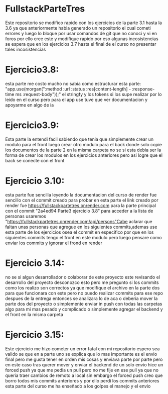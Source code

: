 # FullstackParteTres
Este repositorio se modifico rapido con los ejercicios de la parte
3.1 hasta la 3.6 
ya que anteriormente habia generado un repositorio el cual cometi errores y
luego lo bloque por usar comandos de git que no conoci y vi en foros 
por ello cree este y modifique rapido por eso algunas incosistencias 
se espera que en los ejercicios 3.7 hasta el final de el curso no presentar tales incosistencias 

# Ejercicio3.8:
esta parte me costo mucho no sabia como estructurar esta parte: 
"app.use(morgan(":method :url :status :res[content-length] - :response-time ms :request-body"));"
el stringfy y los tokens si los supe realizar por lo leido en el curso pero para el app use
tuve que ver documentacion y apoyarme en algo de ia

# Ejercicio3.9:
Esta parte la entendi facil sabiendo que tenia que simplemente crear un modulo para el front
luego crear otro modulo para el back donde solo copie los documentos de la parte 2 en la misma carpeta
no se si esta debia ser la forma de crear los modulos en los ejercicios anteriores pero asi logre que el back se conecte con el front

# Ejercicio 3.10: 
esta parte fue sencilla leyendo la documentacion del curso de render fue sencillo con el commit creado para probar en esta parte 
el  link creado por render fue https://fullstackpartetres.onrender.com para la parte principal con el commit "2a4ed94
Parte3 ejercicio 3.8"
para acceder a la lista de personas usaremos "https://fullstackpartetres.onrender.com/api/persons"Cabe aclarar que faltan unas personas que 
agregue en los siguientes commits,ademas use esta parte de los ejercicios osea el commit en especifico por que en los siguientes commits tengo el 
front en este modulo pero luego pensare como enviar los commits y ignorar el frond en render

# Ejercicio 3.14:
no se si algun desarrollador o colaborar de este proyecto este revisando el desarrollo del proyecto desconozco esto pero me pregunto si los commits como los realizo son correctos ya que modifique 
el archivo en la parte dos para que funcionara con este pero no puedo realizar commits para ese repo despues de la entrega entonces se analizara lo de aca o deberia mover la parte dos del proyecto 
o simplemente enviar in push con todas las carpetas algo para mi mas pesado y complicado o simplemente agregar el backend y el front en la misma carpeta 

# Ejercicio 3.15:
Este ejercicio me hizo cometer un error fatal con mi repositorio espero sea valido se que en a parte uno se explica que lo mas importante es el envio final pero me gusta tener en orden mis cosas y enviava parte por parte pero en este caso tras querer mover y enviar el backend de un solo envio hice un forced push ya que me pedia un pull pero no me fije en ese pull ya que no queria traer cambios de remoto a local sin embargo el forced push creo que borro todos mis commits anteriores y por ello perdi los commits anteriores esta parte del curso me ha enseñado a los golpes el manejo y el envio